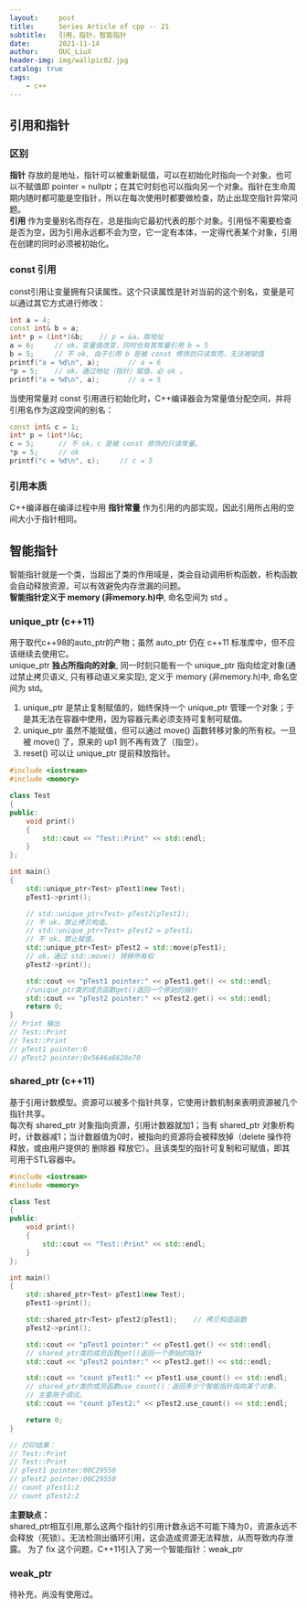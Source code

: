 ```yaml
---
layout:     post
title:      Series Article of cpp -- 21
subtitle:   引用，指针，智能指针           
date:       2021-11-14
author:     OUC_LiuX
header-img: img/wallpic02.jpg
catalog: true
tags:     
    - c++   
---     
```

## 引用和指针        
### 区别       
**指针** 存放的是地址，指针可以被重新赋值，可以在初始化时指向一个对象，也可以不赋值即 pointer = nullptr；在其它时刻也可以指向另一个对象。指针在生命周期内随时都可能是空指针，所以在每次使用时都要做检查，防止出现空指针异常问题。     
**引用** 作为变量别名而存在，总是指向它最初代表的那个对象。引用恒不需要检查是否为空，因为引用永远都不会为空，它一定有本体，一定得代表某个对象，引用在创建的同时必须被初始化。      

### const 引用       
const引用让变量拥有只读属性。这个只读属性是针对当前的这个别名，变量是可以通过其它方式进行修改：          
```c++      
int a = 4;              
const int& b = a;     
int* p = (int*)&b;    // p = &a，取地址       
a = 6;     // ok，变量值改变，同时也有其常量引用 b = 5          
b = 5;     // 不 ok, 由于引用 b 是被 const 修饰的只读常亮，无法被赋值     
printf("a = %d\n", a);       // a = 6      
*p = 5;    // ok，通过地址（指针）赋值，必 ok 。     
printf("a = %d\n", a);       // a = 5        
```      

当使用常量对 const 引用进行初始化时，C++编译器会为常量值分配空间，并将引用名作为这段空间的别名：      
```c++   
const int& c = 1;
int* p = (int*)&c;   
c = 5;      // 不 ok，c 是被 const 修饰的只读常量。       
*p = 5;     // ok      
printf("c = %d\n", c);     // c = 5      
```
### 引用本质     
C++编译器在编译过程中用 **指针常量** 作为引用的内部实现，因此引用所占用的空间大小于指针相同。      


## 智能指针      
智能指针就是一个类，当超出了类的作用域是，类会自动调用析构函数，析构函数会自动释放资源，可以有效避免内存泄漏的问题。    
**智能指针定义于 memory (非memory.h)中**, 命名空间为 std 。      

### unique_ptr (c++11)         
用于取代c++98的auto_ptr的产物；虽然 auto_ptr 仍在 c++11 标准库中，但不应该继续去使用它。       
unique_ptr **独占所指向的对象**, 同一时刻只能有一个 unique_ptr 指向给定对象(通过禁止拷贝语义, 只有移动语义来实现), 定义于 memory (非memory.h)中, 命名空间为 std。       
1. unique_ptr 是禁止复制赋值的，始终保持一个 unique_ptr 管理一个对象；于是其无法在容器中使用，因为容器元素必须支持可复制可赋值。     
2. unique_ptr 虽然不能赋值，但可以通过 move() 函数转移对象的所有权。一旦被 move() 了，原来的 up1 则不再有效了（指空）。       
3. reset() 可以让 unique_ptr 提前释放指针。

```c++     
#include <iostream>
#include <memory>

class Test
{
public:
    void print()
    {
        std::cout << "Test::Print" << std::endl;
    }
};

int main()
{
    std::unique_ptr<Test> pTest1(new Test);
    pTest1->print();

    // std::unique_ptr<Test> pTest2(pTest1);      
    // 不 ok，禁止拷贝构造。        
	// std::unique_ptr<Test> pTest2 = pTest1;        
    // 不 ok，禁止赋值。      
	std::unique_ptr<Test> pTest2 = std::move(pTest1);
	// ok，通过 std::move() 转移所有权 
    pTest2->print();

    std::cout << "pTest1 pointer:" << pTest1.get() << std::endl;    
	//unique_ptr类的成员函数get()返回一个原始的指针         
    std::cout << "pTest2 pointer:" << pTest2.get() << std::endl;
    return 0;
}
// Print 输出        
// Test::Print      
// Test::Print      
// pTest1 pointer:0       
// pTest2 pointer:0x5646a6628e70      
```

### shared_ptr (c++11)           
基于引用计数模型。资源可以被多个指针共享，它使用计数机制来表明资源被几个指针共享。      
每次有 shared_ptr 对象指向资源，引用计数器就加1；当有 shared_ptr 对象析构时，计数器减1；当计数器值为0时，被指向的资源将会被释放掉（delete 操作符释放，或由用户提供的 删除器 释放它）。且该类型的指针可复制和可赋值，即其可用于STL容器中。         

```c++     
#include <iostream>
#include <memory>

class Test
{
public:
    void print()
    {
        std::cout << "Test::Print" << std::endl;
    }
};

int main()
{
    std::shared_ptr<Test> pTest1(new Test);
    pTest1->print();

    std::shared_ptr<Test> pTest2(pTest1);    // 拷贝构造函数        
    pTest2->print();

    std::cout << "pTest1 pointer:" << pTest1.get() << std::endl;    
    // shared_ptr类的成员函数get()返回一个原始的指针       
    std::cout << "pTest2 pointer:" << pTest2.get() << std::endl;

    std::cout << "count pTest1:" << pTest1.use_count() << std::endl;         
    // shared_ptr类的成员函数use_count()：返回多少个智能指针指向某个对象，
    // 主要用于调试。         
    std::cout << "count pTest2:" << pTest2.use_count() << std::endl;

    return 0;
}

// 打印结果：      
// Test::Print     
// Test::Print     
// pTest1 pointer:00C29550      
// pTest2 pointer:00C29550      
// count pTest1:2      
// count pTest2:2      
```    

**主要缺点：**        
shared_ptr相互引用,那么这两个指针的引用计数永远不可能下降为0，资源永远不会释放（死锁）。无法检测出循环引用，这会造成资源无法释放，从而导致内存泄露。 为了 fix 这个问题，C++11引入了另一个智能指针：weak_ptr         

### weak_ptr        
待补充，尚没有使用过。        